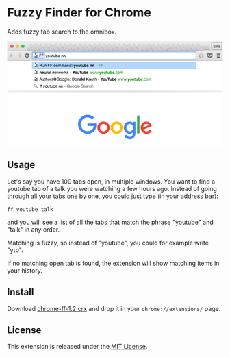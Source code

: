 # Fuzzy Finder for Chrome

Adds fuzzy tab search to the omnibox.

<p align="center"> <a href="#"><img src="screenshot-1.2.png"/></a> </p>

## Usage

Let's say you have 100 tabs open, in multiple windows.
You want to find a youtube tab of a talk you were watching a few hours ago.
Instead of going through all your tabs one by one, you could just type (in your address bar):

    ff youtube talk

and you will see a list of all the tabs that match the phrase "youtube" and "talk" in any order.

Matching is fuzzy, so instead of "youtube", you could for example write "ytb".

If no matching open tab is found, the extension will show matching items in your history.

## Install

Download [chrome-ff-1.2.crx](https://github.com/siadat/chrome-ff/releases/download/1.2/chrome-ff-1.2.crx)
and drop it in your `chrome://extensions/` page.

## License

This extension is released under the [MIT License](http://www.opensource.org/licenses/MIT).
